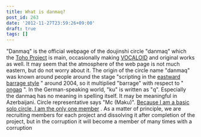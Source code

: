 ```yaml
---
title: What is danmaq?
post_id: 263
date: '2012-11-27T23:59:26+09:00'
draft: true
tags: []
---
```


"Danmaq" is the official webpage of the doujinshi circle "danmaq" which the [Toho Project](http://www16.big.or.jp/%7Ezun/html/game.html) is main, occasionally making [VOCALOID](http://www.vocaloid.com/) and original works as well. It may seem that the atmosphere of the web page is not much eastern, but do not worry about it. The origin of the circle name "danmaq" was known around people around the stage "scripting in the [eastward barrage style](http://www.geocities.co.jp/SiliconValley-Oakland/9951/) " around 2004, so it multiplied "barrage" with respect to " [ongaq](http://www.ongaq.com/) ". In the German-speaking world, "ku" is written as "q". Especially the danmaq has no meaning in spelling itself. It may be meaningful in Azerbaijani. Circle representative says "Mc (Maku)". [Because I am a basic solo circle, I am the only one member](/tag/head) . As a matter of principle, we are recruiting members for each project and dissolving it after completion of the project, but in the corruption it will become a member of many times with a corruption
